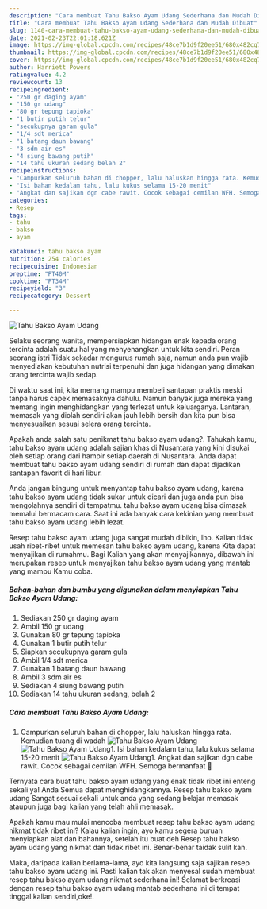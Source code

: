 ```yaml
---
description: "Cara membuat Tahu Bakso Ayam Udang Sederhana dan Mudah Dibuat"
title: "Cara membuat Tahu Bakso Ayam Udang Sederhana dan Mudah Dibuat"
slug: 1140-cara-membuat-tahu-bakso-ayam-udang-sederhana-dan-mudah-dibuat
date: 2021-02-23T22:01:18.621Z
image: https://img-global.cpcdn.com/recipes/48ce7b1d9f20ee51/680x482cq70/tahu-bakso-ayam-udang-foto-resep-utama.jpg
thumbnail: https://img-global.cpcdn.com/recipes/48ce7b1d9f20ee51/680x482cq70/tahu-bakso-ayam-udang-foto-resep-utama.jpg
cover: https://img-global.cpcdn.com/recipes/48ce7b1d9f20ee51/680x482cq70/tahu-bakso-ayam-udang-foto-resep-utama.jpg
author: Harriett Powers
ratingvalue: 4.2
reviewcount: 13
recipeingredient:
- "250 gr daging ayam"
- "150 gr udang"
- "80 gr tepung tapioka"
- "1 butir putih telur"
- "secukupnya garam gula"
- "1/4 sdt merica"
- "1 batang daun bawang"
- "3 sdm air es"
- "4 siung bawang putih"
- "14 tahu ukuran sedang belah 2"
recipeinstructions:
- "Campurkan seluruh bahan di chopper, lalu haluskan hingga rata. Kemudian tuang di wadah"
- "Isi bahan kedalam tahu, lalu kukus selama 15-20 menit"
- "Angkat dan sajikan dgn cabe rawit. Cocok sebagai cemilan WFH. Semoga bermanfaat 💚"
categories:
- Resep
tags:
- tahu
- bakso
- ayam

katakunci: tahu bakso ayam 
nutrition: 254 calories
recipecuisine: Indonesian
preptime: "PT40M"
cooktime: "PT34M"
recipeyield: "3"
recipecategory: Dessert

---
```



![Tahu Bakso Ayam Udang](https://img-global.cpcdn.com/recipes/48ce7b1d9f20ee51/680x482cq70/tahu-bakso-ayam-udang-foto-resep-utama.jpg)

Selaku seorang wanita, mempersiapkan hidangan enak kepada orang tercinta adalah suatu hal yang menyenangkan untuk kita sendiri. Peran seorang istri Tidak sekadar mengurus rumah saja, namun anda pun wajib menyediakan kebutuhan nutrisi terpenuhi dan juga hidangan yang dimakan orang tercinta wajib sedap.

Di waktu  saat ini, kita memang mampu membeli santapan praktis meski tanpa harus capek memasaknya dahulu. Namun banyak juga mereka yang memang ingin menghidangkan yang terlezat untuk keluarganya. Lantaran, memasak yang diolah sendiri akan jauh lebih bersih dan kita pun bisa menyesuaikan sesuai selera orang tercinta. 



Apakah anda salah satu penikmat tahu bakso ayam udang?. Tahukah kamu, tahu bakso ayam udang adalah sajian khas di Nusantara yang kini disukai oleh setiap orang dari hampir setiap daerah di Nusantara. Anda dapat membuat tahu bakso ayam udang sendiri di rumah dan dapat dijadikan santapan favorit di hari libur.

Anda jangan bingung untuk menyantap tahu bakso ayam udang, karena tahu bakso ayam udang tidak sukar untuk dicari dan juga anda pun bisa mengolahnya sendiri di tempatmu. tahu bakso ayam udang bisa dimasak memalui bermacam cara. Saat ini ada banyak cara kekinian yang membuat tahu bakso ayam udang lebih lezat.

Resep tahu bakso ayam udang juga sangat mudah dibikin, lho. Kalian tidak usah ribet-ribet untuk memesan tahu bakso ayam udang, karena Kita dapat menyajikan di rumahmu. Bagi Kalian yang akan menyajikannya, dibawah ini merupakan resep untuk menyajikan tahu bakso ayam udang yang mantab yang mampu Kamu coba.

<!--inarticleads1-->

##### Bahan-bahan dan bumbu yang digunakan dalam menyiapkan Tahu Bakso Ayam Udang:

1. Sediakan 250 gr daging ayam
1. Ambil 150 gr udang
1. Gunakan 80 gr tepung tapioka
1. Gunakan 1 butir putih telur
1. Siapkan secukupnya garam gula
1. Ambil 1/4 sdt merica
1. Gunakan 1 batang daun bawang
1. Ambil 3 sdm air es
1. Sediakan 4 siung bawang putih
1. Sediakan 14 tahu ukuran sedang, belah 2




<!--inarticleads2-->

##### Cara membuat Tahu Bakso Ayam Udang:

1. Campurkan seluruh bahan di chopper, lalu haluskan hingga rata. Kemudian tuang di wadah
<img src="https://img-global.cpcdn.com/steps/171b934d2cc95f2a/160x128cq70/tahu-bakso-ayam-udang-langkah-memasak-1-foto.jpg" alt="Tahu Bakso Ayam Udang"><img src="https://img-global.cpcdn.com/steps/fc58b7c0bfd96b07/160x128cq70/tahu-bakso-ayam-udang-langkah-memasak-1-foto.jpg" alt="Tahu Bakso Ayam Udang">1. Isi bahan kedalam tahu, lalu kukus selama 15-20 menit
<img src="https://img-global.cpcdn.com/steps/607c1109dc127b29/160x128cq70/tahu-bakso-ayam-udang-langkah-memasak-2-foto.jpg" alt="Tahu Bakso Ayam Udang">1. Angkat dan sajikan dgn cabe rawit. Cocok sebagai cemilan WFH. Semoga bermanfaat 💚




Ternyata cara buat tahu bakso ayam udang yang enak tidak ribet ini enteng sekali ya! Anda Semua dapat menghidangkannya. Resep tahu bakso ayam udang Sangat sesuai sekali untuk anda yang sedang belajar memasak ataupun juga bagi kalian yang telah ahli memasak.

Apakah kamu mau mulai mencoba membuat resep tahu bakso ayam udang nikmat tidak ribet ini? Kalau kalian ingin, ayo kamu segera buruan menyiapkan alat dan bahannya, setelah itu buat deh Resep tahu bakso ayam udang yang nikmat dan tidak ribet ini. Benar-benar taidak sulit kan. 

Maka, daripada kalian berlama-lama, ayo kita langsung saja sajikan resep tahu bakso ayam udang ini. Pasti kalian tak akan menyesal sudah membuat resep tahu bakso ayam udang nikmat sederhana ini! Selamat berkreasi dengan resep tahu bakso ayam udang mantab sederhana ini di tempat tinggal kalian sendiri,oke!.

